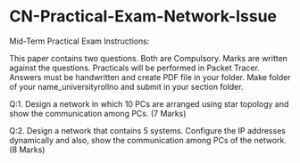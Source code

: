 # CN-Practical-Exam-Network-Issue

Mid-Term Practical Exam Instructions:

This paper contains two questions. Both are Compulsory. Marks are written against the questions.
Practicals will be performed in Packet Tracer. Answers must be handwritten and create PDF file in your folder.
Make folder of your name_universityrollno and submit in your section folder.

Q:1. Design a network in which 10 PCs are arranged using star topology and show the communication among PCs.  (7 Marks)

Q:2. Design a network that contains 5 systems. Configure the IP addresses dynamically and also, show the communication among PCs of the network. (8 Marks)
